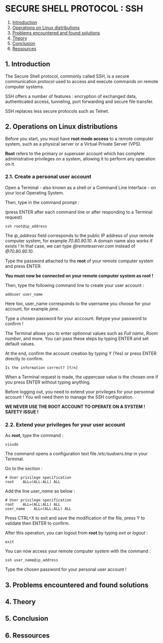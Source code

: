 # SECURE SHELL PROTOCOL : SSH

1. [Introduction](#1-introduction)
2. [Operations on Linux distributions](#2-Operations-on-Linux-distributions)
4. [Problems encountered and found solutions](#3-problems-encountered-and-found-solutions)
5. [Theory](#4-theory)
6. [Conclusion](#5-conclusion)
7. [Ressources](#6-ressources)

## 1. Introduction
The Secure Shell protocol, commonly called SSH, is a secure communication protocol used to access and execute commands on remote computer systems.

SSH offers a number of features : encryption of exchanged data, authenticated access, tunneling, port forwarding and secure file transfer.

SSH replaces less secure protocols such as Telnet.

## 2. Operations on Linux distributions
Before you start, you must have **root mode access** to a remote computer system, such as a physical server or a Virtual Private Server (VPS).

**Root** refers to the primary or superuser account which has complete administrative privileges on a system, allowing it to perform any operation on it.

### 2.1. Create a personal user account
Open a Terminal - also known as a shell or a Command Line Interface - on your local Operating System.

Then, type in the command prompt :

(press ENTER after each command line or after responding to a Terminal request)
```
ssh root@ip_address
```
The *ip_address* field corresponds to the public IP address of your remote computer system, for example *70.80.90.10*. A domain name also works if exists ! In that case, we can type *@remoteserver.com* instead of *@70.80.90.10*.

Type the password attached to the **root** of your remote computer system and press ENTER.

**You must now be connected on your remote computer system as root !**

Then, type the following command line to create your user account :
```
adduser user_name
```
Here too, user_name corresponds to the username you choose for your account, for example *jane*.

Type a chosen password for your acccount. Retype your password to confirm !

The Terminal allows you to enter optionnal values such as *Full name*, *Room number*, and more. You can pass these steps by typing ENTER and set default values.

At the end, confirm the account creation by typing Y (Yes) or press ENTER directly to confirm.
```
Is the information correct? [Y/n] 
```
When a Terminal request is made, the uppercase value is the chosen one if you press ENTER without typing anything.

Before logging out, you need to extend your privileges for your personnal account ! You will need them to manage the SSH configuration.

**WE NEVER USE THE ROOT ACCOUNT TO OPERATE ON A SYSTEM ! SAFETY ISSUE !**

### 2.2. Extend your privileges for your user account
As **root**, type the command :
```
visudo
```
The command opens a configuration text file */etc/sudoers.tmp* in your Terminal.

Go to the section :
```
# User privilege specification
root    ALL=(ALL:ALL) ALL
```
Add the line *user_name* as below :
```
# User privilege specification
root    ALL=(ALL:ALL) ALL
user_name    ALL=(ALL:ALL) ALL
```
Press CTRL+X to exit and save the modification of the file, press Y to validate then ENTER to confirm.

After this operation, you can logout from **root**  by typing *exit* or *logout* :
```
exit
```
You can now access your remote computer system with the command :
```
ssh user_name@ip_address
```
Type the chosen password for your personal user account !

## 3. Problems encountered and found solutions

## 4. Theory

## 5. Conclusion

## 6. Ressources


